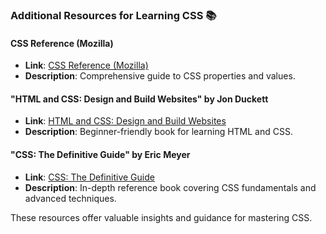### Additional Resources for Learning CSS 📚

#### CSS Reference (Mozilla)

- **Link**: [CSS Reference (Mozilla)](https://developer.mozilla.org/en-US/docs/Web/CSS/Reference)
- **Description**: Comprehensive guide to CSS properties and values.

#### "HTML and CSS: Design and Build Websites" by Jon Duckett

- **Link**: [HTML and CSS: Design and Build Websites](https://www.amazon.com/HTML-CSS-Design-Build-Websites/dp/1118008189/)
- **Description**: Beginner-friendly book for learning HTML and CSS.

#### "CSS: The Definitive Guide" by Eric Meyer

- **Link**: [CSS: The Definitive Guide](https://www.amazon.com/CSS-Definitive-Guide-Visual-Presentation/dp/1449393195/)
- **Description**: In-depth reference book covering CSS fundamentals and advanced techniques.

These resources offer valuable insights and guidance for mastering CSS.
